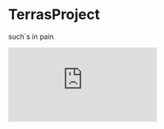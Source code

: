 # TerrasProject
such`s in pain



<embed src="https://github.com/EbrAutomacao/TerrasProject/blob/master/Chapter_31_Memory_Map.pdf" type="application/pdf" />
